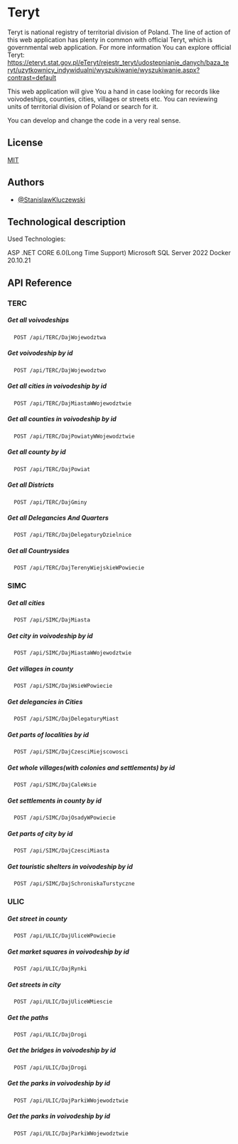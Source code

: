 # Teryt

 Teryt is national registry of territorial division of Poland. The line of action of this web application has plenty in common with official Teryt, which is governmental web application. For more information You can explore official Teryt:
  https://eteryt.stat.gov.pl/eTeryt/rejestr_teryt/udostepnianie_danych/baza_teryt/uzytkownicy_indywidualni/wyszukiwanie/wyszukiwanie.aspx?contrast=default
 
 This web application will give You a hand in case looking for records like voivodeships, counties, cities, villages or streets etc.
 You can reviewing units of territorial division of Poland or search for it.

You can develop and change the code in a very real sense.

## License

[MIT](https://choosealicense.com/licenses/mit/)


## Authors

- [@StanislawKluczewski](https://github.com/StanislawKluczewski)


## Technological description

Used Technologies:

ASP .NET CORE 6.0(Long Time Support)
Microsoft SQL Server 2022
Docker 20.10.21


## API Reference

### TERC 
##### Get all voivodeships

```http
  POST /api/TERC/DajWojewodztwa
```
##### Get voivodeship by id

```http
  POST /api/TERC/DajWojewodztwo
```

##### Get all cities in voivodeship by id

```http
  POST /api/TERC/DajMiastaWWojewodztwie
```

##### Get all counties in voivodeship by id

```http
  POST /api/TERC/DajPowiatyWWojewodztwie
```

##### Get all county by id

```http
  POST /api/TERC/DajPowiat
```

##### Get all Districts

```http
  POST /api/TERC/DajGminy
```

##### Get all Delegancies And Quarters

```http
  POST /api/TERC/DajDelegaturyDzielnice
```

##### Get all Countrysides

```http
  POST /api/TERC/DajTerenyWiejskieWPowiecie
```

### SIMC

##### Get all cities

```http
  POST /api/SIMC/DajMiasta
```

##### Get city in voivodeship by id

```http
  POST /api/SIMC/DajMiastaWWojewodztwie
```

##### Get villages in county

```http
  POST /api/SIMC/DajWsieWPowiecie
```

##### Get delegancies in Cities

```http
  POST /api/SIMC/DajDelegaturyMiast
```

##### Get parts of localities by id

```http
  POST /api/SIMC/DajCzesciMiejscowosci
```

##### Get whole villages(with colonies and settlements) by id

```http
  POST /api/SIMC/DajCaleWsie
```

##### Get settlements in county by id

```http
  POST /api/SIMC/DajOsadyWPowiecie
```

##### Get parts of city by id

```http
  POST /api/SIMC/DajCzesciMiasta
```

##### Get touristic shelters in voivodeship by id

```http
  POST /api/SIMC/DajSchroniskaTurstyczne
```

### ULIC

##### Get street in county

```http
  POST /api/ULIC/DajUliceWPowiecie
```

##### Get market squares in voivodeship by id

```http
  POST /api/ULIC/DajRynki
```

##### Get streets in city

```http
  POST /api/ULIC/DajUliceWMiescie
```

##### Get the paths

```http
  POST /api/ULIC/DajDrogi
```

##### Get the bridges in voivodeship by id

```http
  POST /api/ULIC/DajDrogi
```

##### Get the parks in voivodeship by id

```http
  POST /api/ULIC/DajParkiWWojewodztwie
```

##### Get the parks in voivodeship by id

```http
  POST /api/ULIC/DajParkiWWojewodztwie
```